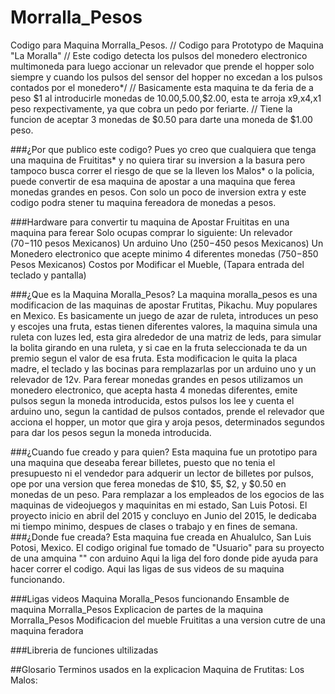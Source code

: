 # Morralla_Pesos
Codigo para Maquina Morralla_Pesos. 
// Codigo para Prototypo de Maquina "La Moralla"
// Este codigo detecta los pulsos del monedero electronico multimoneda para luego accionar un relevador que prende el hopper solo siempre y cuando los pulsos del sensor del hopper no excedan a los pulsos contados por el monedero*/
// Basicamente esta maquina te da feria de a peso $1 al introducirle monedas de $10.00,$5.00,$2.00, esta te arroja x9,x4,x1 peso rexpectivamente, ya que cobra un pedo por feriarte.
// Tiene la funcion de aceptar 3 monedas de $0.50 para darte una moneda de $1.00 peso.

###¿Por que publico este codigo?
Pues yo creo que cualquiera que tenga una maquina de Fruititas* y no quiera tirar su inversion a la basura pero tampoco busca correr el riesgo de que se la lleven los Malos* o la policia, puede convertir de esa maquina de apostar a una maquina que ferea monedas grandes en pesos. Con solo un poco de inversion extra y este codigo podra stener tu maquina fereadora de monedas a pesos. 

###Hardware para convertir tu maquina de Apostar Fruititas en una maquina para ferear
Solo ocupas comprar lo siguiente:
Un relevador ($70-$110 pesos Mexicanos) 
Un arduino Uno ($250-$450 pesos Mexicanos) 
Un Monedero electronico que acepte minimo 4 diferentes monedas ($750-$850 Pesos Mexicanos)
Costos por Modificar el Mueble, (Tapara entrada del teclado y pantalla)

###¿Que es la Maquina Moralla_Pesos?
La maquina moralla_pesos es una modificacion de las maquinas de apostar Frutitas, Pikachu. Muy populares en Mexico. Es basicamente un juego de azar de ruleta, introduces un peso y escojes una fruta, estas tienen diferentes valores, la maquina simula una ruleta con luzes led, esta gira alrededor de una matriz de leds, para simular la bolita girando en una ruleta, y si cae en la fruta seleccionada te da un premio segun el valor de esa fruta. Esta modificacion le quita la placa madre, el teclado y las bocinas para remplazarlas por un arduino uno y un relevador de 12v. Para ferear monedas grandes en pesos utilizamos un monedero electronico, que acepta hasta 4 monedas diferentes, emite pulsos segun la moneda introducida, estos pulsos los lee y cuenta el arduino uno, segun la cantidad de pulsos contados, prende el relevador que acciona el hopper, un motor que gira y aroja pesos, determinados segundos para dar los pesos segun la moneda introducida. 

###¿Cuando fue creado y para quien?
Esta maquina fue un prototipo para una maquina que deseaba ferear billetes, puesto que no tenia el presupuesto ni el vendedor para adquerir un lector de billetes por pulsos, ope por una version que ferea monedas de $10, $5, $2, y $0.50 en monedas de un peso. Para remplazar a los empleados de los egocios de las maquinas de videojuegos y maquinitas en mi estado, San Luis Potosi. El proyecto inicio en abril del 2015 y concluyo en Junio del 2015, le dedicaba mi tiempo minimo, despues de clases o trabajo y en fines de semana. 
###¿Donde fue creada?
Esta maquina fue creada en Ahualulco, San Luis Potosi, Mexico.
El codigo original fue tomado de "Usuario" para su proyecto de una amquina "" con arduino
Aqui la liga del foro donde pide ayuda para hacer correr el codigo.
Aqui las ligas de sus videos de su maquina funcionando.

###Ligas videos
Maquina Moralla_Pesos funcionando
Ensamble de maquina Morralla_Pesos 
Explicacion de partes de la maquina Morralla_Pesos
Modificacion del mueble Fruititas a una version cutre de una maquina feradora 

###Libreria de funciones ultilizadas

##Glosario Terminos usados en la explicacion
Maquina de Frutitas: 
Los Malos:

